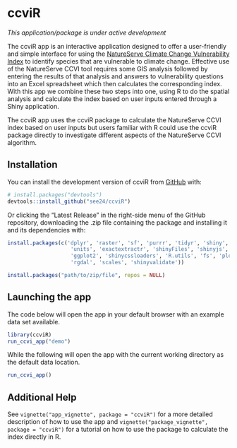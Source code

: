 
<!-- README.md is generated from README.Rmd. Please edit that file -->

# ccviR

<!-- badges: start -->
<!-- badges: end -->

*This application/package is under active development*

The ccviR app is an interactive application designed to offer a
user-friendly and simple interface for using the [NatureServe Climate
Change Vulnerability
Index](https://www.natureserve.org/conservation-tools/climate-change-vulnerability-index)
to identify species that are vulnerable to climate change. Effective use
of the NatureServe CCVI tool requires some GIS analysis followed by
entering the results of that analysis and answers to vulnerability
questions into an Excel spreadsheet which then calculates the
corresponding index. With this app we combine these two steps into one,
using R to do the spatial analysis and calculate the index based on user
inputs entered through a Shiny application.

The ccviR app uses the ccviR package to calculate the NatureServe CCVI
index based on user inputs but users familiar with R could use the ccviR
package directly to investigate different aspects of the NatureServe
CCVI algorithm.

## Installation

You can install the development version of ccviR from
[GitHub](https://github.com/) with:

``` r
# install.packages("devtools")
devtools::install_github("see24/ccviR")
```

Or clicking the “Latest Release” in the right-side menu of the GitHub
repository, downloading the .zip file containing the package and
installing it and its dependencies with:

``` r
install.packages(c('dplyr', 'raster', 'sf', 'purrr', 'tidyr', 'shiny', 'stringr',
                    'units', 'exactextractr', 'shinyFiles', 'shinyjs', 'tmap', 
                    'ggplot2', 'shinycssloaders', 'R.utils', 'fs', 'plotly',
                    'rgdal', 'scales', 'shinyvalidate'))

install.packages("path/to/zip/file", repos = NULL)
```

## Launching the app

The code below will open the app in your default browser with an example
data set available.

``` r
library(ccviR)
run_ccvi_app("demo")
```

While the following will open the app with the current working directory
as the default data location.

``` r
run_ccvi_app()
```

## Additional Help

See `vignette("app_vignette", package = "ccviR")` for a more detailed
description of how to use the app and
`vignette("package_vignette", package = "ccviR")` for a tutorial on how
to use the package to calculate the index directly in R.
